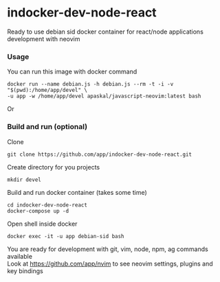 # indocker-dev-node-react
Ready to use debian sid docker container for react/node applications development with neovim

### Usage
You can run this image with docker command
```
docker run --name debian.js -h debian.js --rm -t -i -v "$(pwd):/home/app/devel" \
-u app -w /home/app/devel apaskal/javascript-neovim:latest bash
```
Or

### Build and run (optional)
Clone
```
git clone https://github.com/app/indocker-dev-node-react.git
```
Create directory for you projects
```
mkdir devel
```
Build and run docker container (takes some time)
```
cd indocker-dev-node-react
docker-compose up -d
```
Open shell inside docker
```
docker exec -it -u app debian-sid bash
```
You are ready for development with git, vim, node, npm, ag commands available  
Look at https://github.com/app/nvim to see neovim settings, plugins and key bindings  
